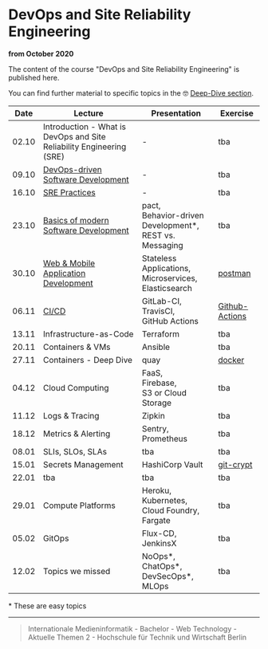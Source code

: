 # DevOps and Site Reliability Engineering

__from October 2020__

The content of the course "DevOps and Site Reliability Engineering" is published here.

You can find further material to specific topics in the 🤓 [Deep-Dive section](./deep-dive/README.md).

| Date  |  Lecture      | Presentation  | Exercise    |
|:-----:|-              |-              |-            |
| 02.10 |Introduction - What is DevOps and Site Reliability Engineering (SRE)|-|tba|
| 09.10 |[DevOps-driven Software Development](./deep-dive/devops.md)|-|tba|
| 16.10 |[SRE Practices](./deep-dive/sre.md)|-|tba|
| 23.10 |[Basics of modern Software Development](./deep-dive/development.md)|pact, </br> Behavior-driven Development\*, </br> REST vs. Messaging|tba|
| 30.10 |[Web & Mobile Application Development](./deep-dive/software-architecture-and-infrastructure.md)| Stateless Applications, </br> Microservices, </br> Elasticsearch|[postman](./exercises/postman.md)|
| 06.11 |[CI/CD](./deep-dive/ci-cd.md)|GitLab-CI, </br> TravisCI, </br> GitHub Actions| [Github-Actions](./exercises/github-actions.md)|
| 13.11 |Infrastructure-as-Code|Terraform|tba|
| 20.11 |Containers & VMs|Ansible|tba|
| 27.11 |Containers - Deep Dive|quay|[docker](./exercises/containers.md)|
| 04.12 |Cloud Computing|FaaS, </br> Firebase, </br> S3 or Cloud Storage |tba|
| 11.12 |Logs & Tracing|Zipkin|tba|
| 18.12 |Metrics & Alerting|Sentry, </br> Prometheus|tba|
| 08.01 |SLIs, SLOs, SLAs|tba|tba|
| 15.01 |Secrets Management|HashiCorp Vault|[git-crypt](./exercises/secrets-management.md)|
| 22.01 |tba|tba|tba|
| 29.01 |Compute Platforms|Heroku, </br> Kubernetes, </br> Cloud Foundry, </br> Fargate |tba|
| 05.02 |GitOps|Flux-CD, </br> JenkinsX|tba|
| 12.02 |Topics we missed|NoOps\*, </br> ChatOps\*, </br> DevSecOps\*, </br> MLOps|tba|

\* These are easy topics

---

> Internationale Medieninformatik - Bachelor -
> Web Technology - Aktuelle Themen 2 -
> Hochschule für Technik und Wirtschaft Berlin

